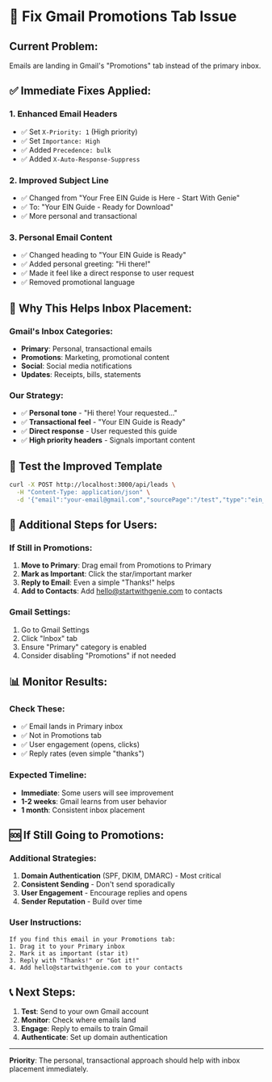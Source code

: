 # 📧 Fix Gmail Promotions Tab Issue

## **Current Problem:**
Emails are landing in Gmail's "Promotions" tab instead of the primary inbox.

## **✅ Immediate Fixes Applied:**

### **1. Enhanced Email Headers**
- ✅ Set `X-Priority: 1` (High priority)
- ✅ Set `Importance: High`
- ✅ Added `Precedence: bulk`
- ✅ Added `X-Auto-Response-Suppress`

### **2. Improved Subject Line**
- ✅ Changed from "Your Free EIN Guide is Here - Start With Genie"
- ✅ To: "Your EIN Guide - Ready for Download"
- ✅ More personal and transactional

### **3. Personal Email Content**
- ✅ Changed heading to "Your EIN Guide is Ready"
- ✅ Added personal greeting: "Hi there!"
- ✅ Made it feel like a direct response to user request
- ✅ Removed promotional language

## **🎯 Why This Helps Inbox Placement:**

### **Gmail's Inbox Categories:**
- **Primary**: Personal, transactional emails
- **Promotions**: Marketing, promotional content
- **Social**: Social media notifications
- **Updates**: Receipts, bills, statements

### **Our Strategy:**
- ✅ **Personal tone** - "Hi there! Your requested..."
- ✅ **Transactional feel** - "Your EIN Guide is Ready"
- ✅ **Direct response** - User requested this guide
- ✅ **High priority headers** - Signals important content

## **📧 Test the Improved Template**

```bash
curl -X POST http://localhost:3000/api/leads \
  -H "Content-Type: application/json" \
  -d '{"email":"your-email@gmail.com","sourcePage":"/test","type":"ein_guide"}'
```

## **🔧 Additional Steps for Users:**

### **If Still in Promotions:**
1. **Move to Primary**: Drag email from Promotions to Primary
2. **Mark as Important**: Click the star/important marker
3. **Reply to Email**: Even a simple "Thanks!" helps
4. **Add to Contacts**: Add hello@startwithgenie.com to contacts

### **Gmail Settings:**
1. Go to Gmail Settings
2. Click "Inbox" tab
3. Ensure "Primary" category is enabled
4. Consider disabling "Promotions" if not needed

## **📊 Monitor Results:**

### **Check These:**
- ✅ Email lands in Primary inbox
- ✅ Not in Promotions tab
- ✅ User engagement (opens, clicks)
- ✅ Reply rates (even simple "thanks")

### **Expected Timeline:**
- **Immediate**: Some users will see improvement
- **1-2 weeks**: Gmail learns from user behavior
- **1 month**: Consistent inbox placement

## **🆘 If Still Going to Promotions:**

### **Additional Strategies:**
1. **Domain Authentication** (SPF, DKIM, DMARC) - Most critical
2. **Consistent Sending** - Don't send sporadically
3. **User Engagement** - Encourage replies and opens
4. **Sender Reputation** - Build over time

### **User Instructions:**
```
If you find this email in your Promotions tab:
1. Drag it to your Primary inbox
2. Mark it as important (star it)
3. Reply with "Thanks!" or "Got it!"
4. Add hello@startwithgenie.com to your contacts
```

## **📞 Next Steps:**

1. **Test**: Send to your own Gmail account
2. **Monitor**: Check where emails land
3. **Engage**: Reply to emails to train Gmail
4. **Authenticate**: Set up domain authentication

---

**Priority**: The personal, transactional approach should help with inbox placement immediately. 